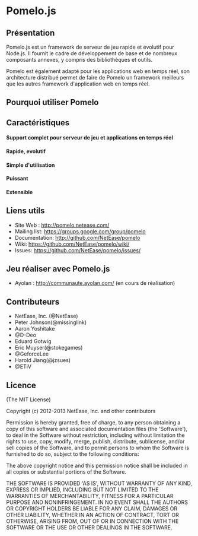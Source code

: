 # Pomelo.js

## Présentation
Pomelo.js est un framework de serveur de jeu rapide et évolutif pour Node.js. Il fournit le cadre de développement de base et de nombreux composants annexes, y compris des bibliothèques et outils.

Pomelo est également adapté pour les applications web en temps réel, son architecture distribué permet de faire de Pomelo un framework meilleurs que les autres framework d'application web en temps réel.

## Pourquoi utiliser Pomelo

## Caractéristiques

#### Support complet pour serveur de jeu et applications en temps réel

#### Rapide, evolutif

#### Simple d'utilisation

#### Puissant

#### Extensible

## Liens utils
 * Site Web : <http://pomelo.netease.com/>
 * Mailing list: <https://groups.google.com/group/pomelo>
 * Documentation: <http://github.com/NetEase/pomelo>
 * Wiki: <https://github.com/NetEase/pomelo/wiki/>
 * Issues: <https://github.com/NetEase/pomelo/issues/>

## Jeu réaliser avec Pomelo.js
 * Ayolan : <http://communaute.ayolan.com/> (en cours de réalisation)

 ## Contributeurs
* NetEase, Inc. (@NetEase)
* Peter Johnson(@missinglink)
* Aaron Yoshitake
* @D-Deo
* Eduard Gotwig
* Eric Muyser(@stokegames)
* @GeforceLee
* Harold Jiang(@jzsues)
* @ETiV

 ## Licence

 (The MIT License)

 Copyright (c) 2012-2013 NetEase, Inc. and other contributors

 Permission is hereby granted, free of charge, to any person obtaining
 a copy of this software and associated documentation files (the
 'Software'), to deal in the Software without restriction, including
 without limitation the rights to use, copy, modify, merge, publish,
 distribute, sublicense, and/or sell copies of the Software, and to
 permit persons to whom the Software is furnished to do so, subject to
 the following conditions:

 The above copyright notice and this permission notice shall be
 included in all copies or substantial portions of the Software.

 THE SOFTWARE IS PROVIDED 'AS IS', WITHOUT WARRANTY OF ANY KIND,
 EXPRESS OR IMPLIED, INCLUDING BUT NOT LIMITED TO THE WARRANTIES OF
 MERCHANTABILITY, FITNESS FOR A PARTICULAR PURPOSE AND NONINFRINGEMENT.
 IN NO EVENT SHALL THE AUTHORS OR COPYRIGHT HOLDERS BE LIABLE FOR ANY
 CLAIM, DAMAGES OR OTHER LIABILITY, WHETHER IN AN ACTION OF CONTRACT,
 TORT OR OTHERWISE, ARISING FROM, OUT OF OR IN CONNECTION WITH THE
 SOFTWARE OR THE USE OR OTHER DEALINGS IN THE SOFTWARE.